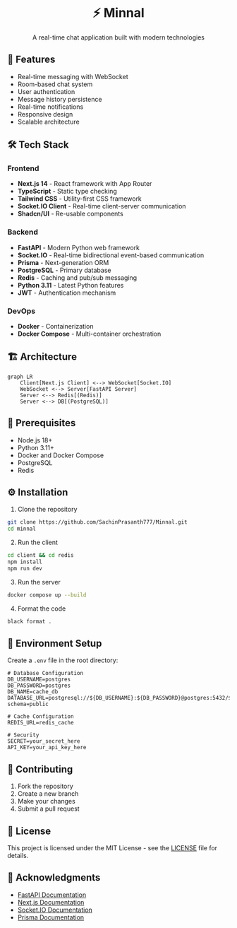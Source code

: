 <h1 align="center">⚡ Minnal</h1>

<div align="center">
  <p>A real-time chat application built with modern technologies</p>
</div>

## 🚀 Features

- Real-time messaging with WebSocket
- Room-based chat system
- User authentication
- Message history persistence
- Real-time notifications
- Responsive design
- Scalable architecture

## 🛠️ Tech Stack

### Frontend
- **Next.js 14** - React framework with App Router
- **TypeScript** - Static type checking
- **Tailwind CSS** - Utility-first CSS framework
- **Socket.IO Client** - Real-time client-server communication
- **Shadcn/UI** - Re-usable components

### Backend
- **FastAPI** - Modern Python web framework
- **Socket.IO** - Real-time bidirectional event-based communication
- **Prisma** - Next-generation ORM
- **PostgreSQL** - Primary database
- **Redis** - Caching and pub/sub messaging
- **Python 3.11** - Latest Python features
- **JWT** - Authentication mechanism

### DevOps
- **Docker** - Containerization
- **Docker Compose** - Multi-container orchestration

## 🏗️ Architecture

```mermaid
graph LR
    Client[Next.js Client] <--> WebSocket[Socket.IO]
    WebSocket <--> Server[FastAPI Server]
    Server <--> Redis[(Redis)]
    Server <--> DB[(PostgreSQL)]
```

## 🚦 Prerequisites

- Node.js 18+
- Python 3.11+
- Docker and Docker Compose
- PostgreSQL
- Redis

## ⚙️ Installation

1. Clone the repository
```bash
git clone https://github.com/SachinPrasanth777/Minnal.git
cd minnal
```

2. Run the client
```bash
cd client && cd redis
npm install
npm run dev
```

3. Run the server
```bash
docker compose up --build
```

4. Format the code
```bash
black format .
```

## 🛫 Environment Setup

Create a `.env` file in the root directory:

```env
# Database Configuration
DB_USERNAME=postgres
DB_PASSWORD=postgres
DB_NAME=cache_db
DATABASE_URL=postgresql://${DB_USERNAME}:${DB_PASSWORD}@postgres:5432/${DB_NAME}?schema=public

# Cache Configuration
REDIS_URL=redis_cache

# Security
SECRET=your_secret_here
API_KEY=your_api_key_here
```

## 🤝 Contributing

1. Fork the repository
2. Create a new branch
3. Make your changes
4. Submit a pull request

## 📄 License

This project is licensed under the MIT License - see the [LICENSE](LICENSE) file for details.

## 👏 Acknowledgments

- [FastAPI Documentation](https://fastapi.tiangolo.com/)
- [Next.js Documentation](https://nextjs.org/docs)
- [Socket.IO Documentation](https://socket.io/docs/v4)
- [Prisma Documentation](https://prisma-client-py.readthedocs.io/en/stable/)
